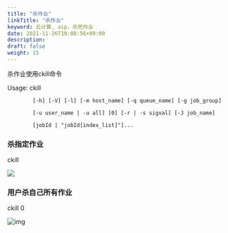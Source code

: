 ```yaml
---
title: "杀作业"
linkTitle: "杀作业"
keyword: 云计算, aip，杀死作业
date: 2021-11-26T10:08:56+09:00
description:
draft: false
weight: 15
---
```


杀作业使用ckill命令

Usage: ckill

```
        [-h] [-V] [-l] [-m host_name] [-q queue_name] [-g job_group]

        [-u user_name | -u all] [0] [-r | -s sigval] [-J job_name] 

        [jobId | "jobId[index_list]"]...
```

### 杀指定作业

ckill

![](../_images/kill_job.png)

### 用户杀自己所有作业

ckill 0

![img](../_images/kill_all.png)
